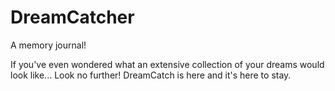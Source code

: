# DreamCatcher
A memory journal!

If you've even wondered what an extensive collection of your dreams would look like... Look no further! DreamCatch is here and it's here to stay.
